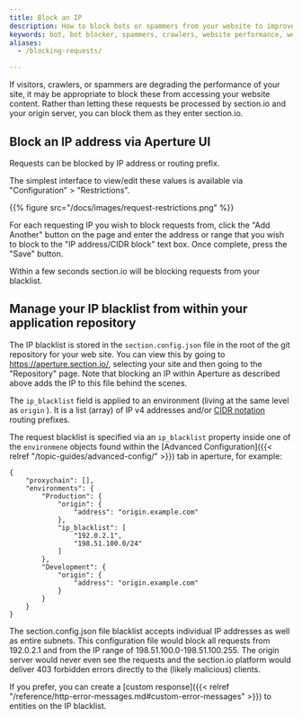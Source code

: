 ```yaml
---
title: Block an IP 
description: How to block bots or spammers from your website to improve website performance via the Aperture UI or directly through config files. 
keywords: bot, bot blocker, spammers, crawlers, website performance, webpage speed, website security, content delivery network, CDN
aliases:
  - /blocking-requests/

---
```


If visitors, crawlers, or spammers are degrading the performance of your site, it may be appropriate to block these from accessing your website content. Rather than letting these requests be processed by section.io and your origin server, you can block them as they enter section.io.

## Block an IP address via Aperture UI

Requests can be blocked by IP address or routing prefix.

The simplest interface to view/edit these values is available via "Configuration" > "Restrictions".

{{% figure src="/docs/images/request-restrictions.png" %}}

For each requesting IP you wish to block requests from, click the "Add Another" button on the page and enter the address or range that you wish to block to the "IP address/CIDR block" text box. Once complete, press the "Save" button.

Within a few seconds section.io will be blocking requests from your blacklist.

## Manage your IP blacklist from within your application repository 

The IP blacklist is stored in the ``section.config.json`` file in the root of the git repository for your web site. You can view this by going to <https://aperture.section.io/>, selecting your site and then going to the "Repository" page. Note that blocking an IP within Aperture as described above adds the IP to this file behind the scenes.

The `ip_blacklist` field is applied to an environment (living at the same level as `origin` ). It is a list (array) of IP v4 addresses and/or [CIDR notation](https://en.wikipedia.org/wiki/Classless_Inter-Domain_Routing#CIDR_notation) routing prefixes.

The request blacklist is specified via an `ip_blacklist` property inside one of the `environmene` objects found within the [Advanced Configuration]({{< relref "/topic-guides/advanced-config/" >}}) tab in aperture, for example:

    {
        "proxychain": [],
        "environments": {
            "Production": {
                "origin": {
                    "address": "origin.example.com"
                },
                "ip_blacklist": [
                    "192.0.2.1",
                    "198.51.100.0/24"
                ]
            },
            "Development": {
                "origin": {
                    "address": "origin.example.com"
                }
            }
        }
    }

The section.config.json file blacklist accepts individual IP addresses as well as entire subnets. This configuration file would block all requests from 192.0.2.1 and from the IP range of 198.51.100.0-198.51.100.255. The origin server would never even see the requests and the section.io platform would deliver 403 forbidden errors directly to the (likely malicious) clients.

 If you prefer, you can create a [custom response]({{< relref "/reference/http-error-messages.md#custom-error-messages" >}}) to entities on the IP blacklist.

